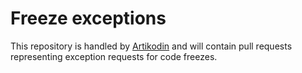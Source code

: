 # Freeze exceptions

This repository is handled by [Artikodin](https://github.com/suric-at) and will contain pull requests representing exception requests for code freezes.
